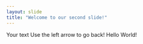 ```yaml
---
layout: slide
title: "Welcome to our second slide!"
---
```

Your text
Use the left arrow to go back! Hello World!
